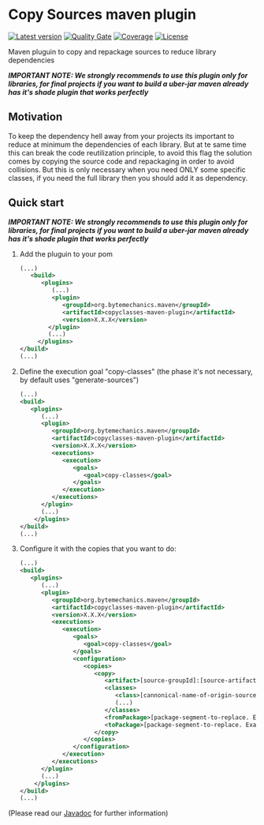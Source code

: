 # Copy Sources maven plugin
[![Latest version](https://maven-badges.herokuapp.com/maven-central/org.bytemechanics.maven/copysource-maven-plugin/badge.svg)](https://maven-badges.herokuapp.com/maven-central/org.bytemechanics.maven/copysource-maven-plugin/badge.svg)
[![Quality Gate](https://sonarcloud.io/api/project_badges/measure?project=org.bytemechanics.maven%3Acopysource-maven-plugin&metric=alert_status)](https://sonarcloud.io/dashboard/index/org.bytemechanics.maven%3Acopysource-maven-plugin)
[![Coverage](https://sonarcloud.io/api/project_badges/measure?project=org.bytemechanics.maven%3Acopysource-maven-plugin&metric=coverage)](https://sonarcloud.io/dashboard/index/org.bytemechanics.maven%3Acopysource-maven-plugin)
[![License](https://img.shields.io/badge/License-Apache%202.0-blue.svg)](https://opensource.org/licenses/Apache-2.0)

Maven pluguin to copy and repackage sources to reduce library dependencies

_**IMPORTANT NOTE: We strongly recommends to use this plugin only for libraries, for final projects if you want to build a uber-jar maven already has it's shade plugin that works perfectly**_

## Motivation
To keep the dependency hell away from your projects its important to reduce at minimum the dependencies of each library. But at te same time this can break the code reutilization principle, to avoid this flag
the solution comes by copying the source code and repackaging in order to avoid collisions. But this is only necessary when you need ONLY some specific classes, if you need the full library then you should add
it as dependency.

## Quick start
_**IMPORTANT NOTE: We strongly recommends to use this plugin only for libraries, for final projects if you want to build a uber-jar maven already has it's shade plugin that works perfectly**_
1. Add the pluguin to your pom
   ```xml
   (...)
      <build>
         <plugins>
            (...)
            <plugin>
               <groupId>org.bytemechanics.maven</groupId>
               <artifactId>copyclasses-maven-plugin</artifactId>
               <version>X.X.X</version>
           </plugin>
           (...)
        </plugins>
   </build>
   (...)
   ```
2. Define the execution goal "copy-classes" (the phase it's not necessary, by default uses "generate-sources")
   ```xml
   (...)
   <build>
      <plugins>
         (...)
         <plugin>
            <groupId>org.bytemechanics.maven</groupId>
            <artifactId>copyclasses-maven-plugin</artifactId>
            <version>X.X.X</version>
            <executions>
               <execution>
                  <goals>
                     <goal>copy-classes</goal>
                  </goals>
               </execution>
            </executions>
         </plugin>		
         (...)
       </plugins>
   </build>	
   (...)
   ```
3. Configure it with the copies that you want to do:
   ```xml
   (...)
   <build>
      <plugins>
         (...)
         <plugin>
            <groupId>org.bytemechanics.maven</groupId>
            <artifactId>copyclasses-maven-plugin</artifactId>
            <version>X.X.X</version>
            <executions>
               <execution>
                  <goals>
                     <goal>copy-classes</goal>
                  </goals>
                  <configuration>
                     <copies>
                        <copy>
                           <artifact>[source-groupId]:[source-artifactId]:[source-version]</artifact>
                           <classes>
                              <class>[cannonical-name-of-origin-source. Example:org.bytemechanics.commons.functional.LambdaUnchecker]</class>
                              (...)
                           </classes>
                           <fromPackage>[package-segment-to-replace. Example: org.bytemechanics.commons]</fromPackage>
                           <toPackage>[package-segment-to-replace. Example: org.bytemechanics.standalone.ignite.internal.commons]</toPackage>
                        </copy>
                     </copies>
                  </configuration>
               </execution>
            </executions>
         </plugin>		
         (...)
       </plugins>
   </build>	
   (...)
   ```
   
  (Please read our [Javadoc](https://copysource-maven-plugin/docs/javadoc/index.html) for further information)
